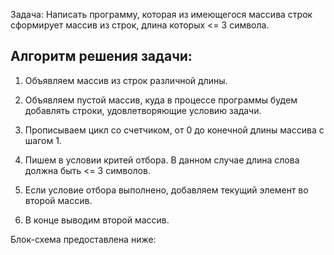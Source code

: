 Задача: Написать программу, которая из имеющегося массива строк сформирует массив из строк, длина которых <= 3 символа.

## Алгоритм решения задачи:

1. Объявляем массив из строк различной длины.

2. Объявляем пустой массив, куда в процессе программы будем добавлять строки, удовлетворяющие условию задачи.

3. Прописываем цикл со счетчиком, от 0 до конечной длины массива с шагом 1.

4. Пишем в условии критей отбора. В данном случае длина слова должна быть <= 3 символов. 

5. Если условие отбора выполнено, добавляем текущий элемент во второй массив.

6. В конце выводим второй массив.

Блок-схема предоставлена ниже:

